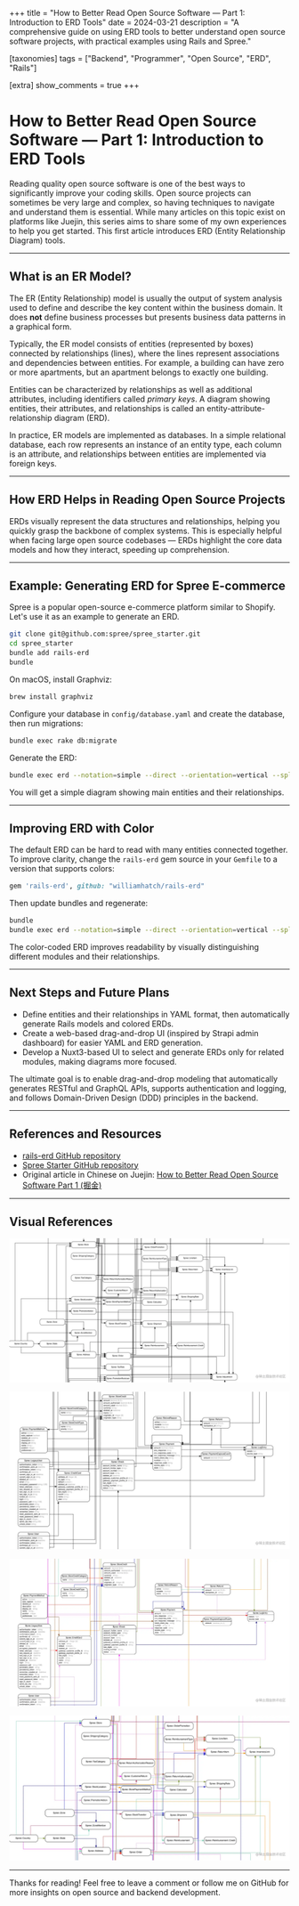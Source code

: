 +++
title = "How to Better Read Open Source Software — Part 1: Introduction to ERD Tools"
date = 2024-03-21
description = "A comprehensive guide on using ERD tools to better understand open source software projects, with practical examples using Rails and Spree."

[taxonomies]
tags = ["Backend", "Programmer", "Open Source", "ERD", "Rails"]

[extra]
show_comments = true
+++

# How to Better Read Open Source Software — Part 1: Introduction to ERD Tools

Reading quality open source software is one of the best ways to significantly improve your coding skills. Open source projects can sometimes be very large and complex, so having techniques to navigate and understand them is essential. While many articles on this topic exist on platforms like Juejin, this series aims to share some of my own experiences to help you get started. This first article introduces ERD (Entity Relationship Diagram) tools.

---

## What is an ER Model?

The ER (Entity Relationship) model is usually the output of system analysis used to define and describe the key content within the business domain. It does **not** define business processes but presents business data patterns in a graphical form.

Typically, the ER model consists of entities (represented by boxes) connected by relationships (lines), where the lines represent associations and dependencies between entities. For example, a building can have zero or more apartments, but an apartment belongs to exactly one building.

Entities can be characterized by relationships as well as additional attributes, including identifiers called *primary keys*. A diagram showing entities, their attributes, and relationships is called an entity-attribute-relationship diagram (ERD).

In practice, ER models are implemented as databases. In a simple relational database, each row represents an instance of an entity type, each column is an attribute, and relationships between entities are implemented via foreign keys.

---

## How ERD Helps in Reading Open Source Projects

ERDs visually represent the data structures and relationships, helping you quickly grasp the backbone of complex systems. This is especially helpful when facing large open source codebases — ERDs highlight the core data models and how they interact, speeding up comprehension.

---

## Example: Generating ERD for Spree E-commerce

Spree is a popular open-source e-commerce platform similar to Shopify. Let's use it as an example to generate an ERD.

```bash
git clone git@github.com:spree/spree_starter.git
cd spree_starter
bundle add rails-erd
bundle
```

On macOS, install Graphviz:

```bash
brew install graphviz
```

Configure your database in `config/database.yaml` and create the database, then run migrations:

```bash
bundle exec rake db:migrate
```

Generate the ERD:

```bash
bundle exec erd --notation=simple --direct --orientation=vertical --splines=ortho --connected --attributes=false
```

You will get a simple diagram showing main entities and their relationships.

---

## Improving ERD with Color

The default ERD can be hard to read with many entities connected together. To improve clarity, change the `rails-erd` gem source in your `Gemfile` to a version that supports colors:

```ruby
gem 'rails-erd', github: "williamhatch/rails-erd"
```

Then update bundles and regenerate:

```bash
bundle
bundle exec erd --notation=simple --direct --orientation=vertical --splines=ortho --connected
```

The color-coded ERD improves readability by visually distinguishing different modules and their relationships.

---

## Next Steps and Future Plans

- Define entities and their relationships in YAML format, then automatically generate Rails models and colored ERDs.
- Create a web-based drag-and-drop UI (inspired by Strapi admin dashboard) for easier YAML and ERD generation.
- Develop a Nuxt3-based UI to select and generate ERDs only for related modules, making diagrams more focused.

The ultimate goal is to enable drag-and-drop modeling that automatically generates RESTful and GraphQL APIs, supports authentication and logging, and follows Domain-Driven Design (DDD) principles in the backend.

---

## References and Resources

- [rails-erd GitHub repository](https://github.com/williamhatch/rails-erd)  
- [Spree Starter GitHub repository](https://github.com/spree/spree_starter)  
- Original article in Chinese on Juejin: [How to Better Read Open Source Software Part 1 (掘金)](https://juejin.cn/post/7037627476897431565)

---

## Visual References

![ERD Overview](erd-overview.webp)

![Spree ERD Example](spree-erd-example.webp)

![Colored ERD](colored-erd.webp)

![Rails ERD Configuration](rails-erd-config.webp)

---

Thanks for reading! Feel free to leave a comment or follow me on GitHub for more insights on open source and backend development.
